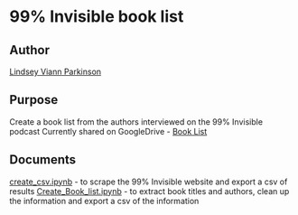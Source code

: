 # 99% Invisible book list

## Author  
[Lindsey Viann Parkinson](https://linkedin.com/in/lindsey-viann)  
  
## Purpose
Create a book list from the authors interviewed on the 99% Invisible podcast
Currently shared on GoogleDrive - [Book List](https://docs.google.com/spreadsheets/d/1-OIGo_cNDP2GgAsJTkVpMJyNxuRk2Yqqe2s-IHZCDoQ/edit?usp=sharing)

## Documents
[create_csv.ipynb](https://github.com/LVParkinson/99pi_booklist/blob/main/create_csv.ipynb) - to scrape the 99% Invisible website and export a csv of results
[Create_Book_list.ipynb](https://github.com/LVParkinson/99pi_booklist/blob/main/Create_Book_List.ipynb) - to extract book titles and authors, clean up the information and export a csv of the information

